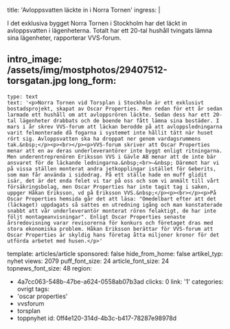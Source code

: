 title: 'Avloppsvatten läckte in i Norra Tornen'
ingress: |
  <p>I det exklusiva bygget Norra Tornen i Stockholm har det läckt in avloppsvatten i lägenheterna. Totalt har ett 20-tal hushåll tvingats lämna sina lägenheter, rapporterar VVS-forum.
  </p>
  
intro_image: /assets/img/mostphotos/29407512-torsgatan.jpg
long_form:
  -
    type: text
    text: '<p>Norra Tornen vid Torsplan i Stockholm är ett exklusivt bostadsprojekt, skapat av Oscar Properties. Men redan för ett år sedan larmade ett hushåll om att avloppsrören läckte. Sedan dess har ett 20-tal lägenheter drabbats och de boende har fått lämna sina bostäder. I mars i år skrev VVS-forum att läckan berodde på att avloppsledningarna varit felmonterade då fogarna i systemet inte hållit tätt när huset rört sig. Avloppsvatten ska ha droppat ner genom vardagsrummens tak.&nbsp;</p><p><br></p><p>VVS-forum skriver att Oscar Properties menar att en av deras underleverantörer inte byggt enligt ritningarna. Men underentreprenören Eriksson VVS i Gävle AB menar att de inte bär ansvaret för de läckande ledningarna.&nbsp;<br>–&nbsp; Däremot har vi på vissa ställen monterat andra jetkopplingar istället för Geberits, som man får använda i sidodrag. På ett ställe hade en muff glidit isär, det är det enda felet vi tar på oss och som vi anmält till vårt försäkringsbolag, men Oscar Properties har inte tagit tag i saken, uppger Håkan Eriksson, vd på Eriksson VVS.&nbsp;</p><p><br></p><p>På Oscar Properties hemsida går det att läsa: "Omedelbart efter att det (läckaget) uppdagats så sattes en utredning igång och man konstaterade snabbt att vår underleverantör monterat rören felaktigt, de har inte följt montageanvisningar". Enligt Oscar Properties senaste årsredovisning varar revisorerna för konkurs och företaget dras med stora ekonomiska problem. Håkan Eriksson berättar för VVS-forum att Oscar Properties är skyldig hans företag åtta miljoner kronor för det utförda arbetet med husen.</p>'
template: articles/article
sponsored: false
hide_from_home: false
artikel_typ: nyhet
views: 2079
puff_font_size: 24
article_font_size: 24
topnews_font_size: 48
region:
  - 4a7cc063-548b-47be-a624-0558ab07b3ad
clicks: 0
link: '1'
categories: ovrigt
tags:
  - 'oscar properties'
  - vvsforum
  - torsplan
  - toppnyhet
id: 0ff4e120-314d-4b3c-b417-78287e98978d
